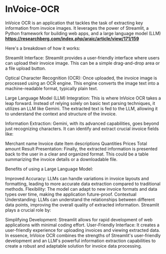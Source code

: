 # InVoice-OCR
InVoice OCR is an application that tackles the task of extracting key information from invoice images. It leverages the power of Streamlit, a Python framework for building web apps, and a large language model (LLM)
<B>https://researchberg.com/index.php/araic/article/view/171/159</B>

Here's a breakdown of how it works:

Streamlit Interface: Streamlit provides a user-friendly interface where users can upload their invoice image. This can be a simple drag-and-drop area or a file upload button.

Optical Character Recognition (OCR): Once uploaded, the invoice image is processed using an OCR engine. This engine converts the image text into a machine-readable format, typically plain text.

Large Language Model (LLM) Integration: This is where InVoice OCR takes a leap forward. Instead of relying solely on basic text parsing techniques, it utilizes an LLM like Gemini. The extracted text is fed to the LLM, allowing it to understand the context and structure of the invoice.

Information Extraction: Gemini, with its advanced capabilities, goes beyond just recognizing characters. It can identify and extract crucial invoice fields like:

Merchant name
Invoice date
Item descriptions
Quantities
Prices
Total amount
Result Presentation: Finally, the extracted information is presented back to the user in a clear and organized format. This could be a table summarizing the invoice details or a downloadable file.

Benefits of using a Large Language Model:

Improved Accuracy: LLMs can handle variations in invoice layouts and formatting, leading to more accurate data extraction compared to traditional methods.
Flexibility: The model can adapt to new invoice formats and data types over time, making the application future-proof.
Contextual Understanding: LLMs can understand the relationships between different data points, improving the overall quality of extracted information.
Streamlit plays a crucial role by:

Simplifying Development: Streamlit allows for rapid development of web applications with minimal coding effort.
User-Friendly Interface: It creates a user-friendly experience for uploading invoices and viewing extracted data.
In essence, InVoice OCR combines the strengths of Streamlit's user-friendly development and an LLM's powerful information extraction capabilities to create a robust and adaptable solution for invoice data processing.
